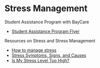 # Stress Management

Student Assistance Program with BayCare

- [Student Assistance Program Flyer](./assets/sap-poster.pdf)

Resources on Stress and Stress Management

- [How to manage stress](https://www.mind.org.uk/information-support/types-of-mental-health-problems/stress/signs-of-stress/#.W7Y1BJNKhQK)
- [Stress Symptoms, Signs, and Causes](https://www.helpguide.org/articles/stress/stress-symptoms-signs-and-causes.htm)
- [Is My Stress Level Too High?](https://www.webmd.com/balance/stress-management/stress-level-too-high#1)
